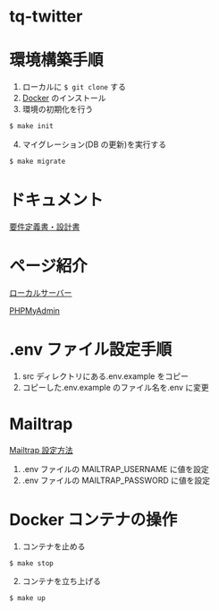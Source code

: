 # tq-twitter

# 環境構築手順

1. ローカルに `$ git clone` する
2. [Docker](https://www.docker.com/get-started/) のインストール
3. 環境の初期化を行う

```bash
$ make init
```

4. マイグレーション(DB の更新)を実行する

```bash
$ make migrate
```

# ドキュメント

[要件定義書・設計書](https://www.notion.so/Twitter-3333e77a9d8842789957ce3f23046446)

# ページ紹介

[ローカルサーバー](http://localhost:8080)

[PHPMyAdmin](http://localhost:3306)

# .env ファイル設定手順

1. src ディレクトリにある.env.example をコピー
2. コピーした.env.example のファイル名を.env に変更

# Mailtrap

[Mailtrap 設定方法](https://taupe.site/entry/mailtrap/)

1. .env ファイルの MAILTRAP_USERNAME に値を設定
2. .env ファイルの MAILTRAP_PASSWORD に値を設定

# Docker コンテナの操作

1.  コンテナを止める

```bash
$ make stop
```

2. コンテナを立ち上げる

```bash
$ make up
```
